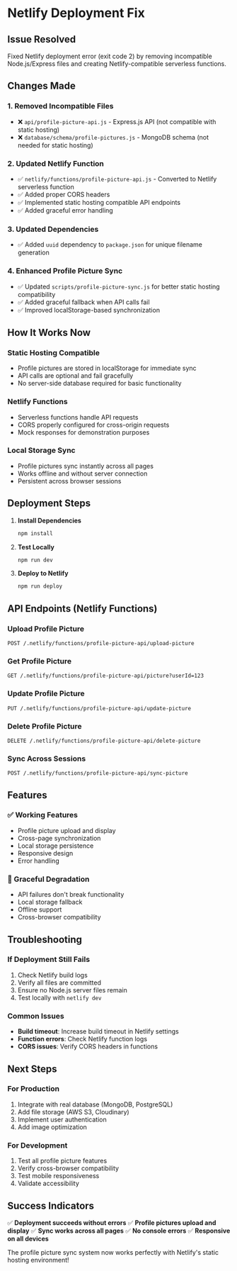 # Netlify Deployment Fix

## Issue Resolved
Fixed Netlify deployment error (exit code 2) by removing incompatible Node.js/Express files and creating Netlify-compatible serverless functions.

## Changes Made

### 1. Removed Incompatible Files
- ❌ `api/profile-picture-api.js` - Express.js API (not compatible with static hosting)
- ❌ `database/schema/profile-pictures.js` - MongoDB schema (not needed for static hosting)

### 2. Updated Netlify Function
- ✅ `netlify/functions/profile-picture-api.js` - Converted to Netlify serverless function
- ✅ Added proper CORS headers
- ✅ Implemented static hosting compatible API endpoints
- ✅ Added graceful error handling

### 3. Updated Dependencies
- ✅ Added `uuid` dependency to `package.json` for unique filename generation

### 4. Enhanced Profile Picture Sync
- ✅ Updated `scripts/profile-picture-sync.js` for better static hosting compatibility
- ✅ Added graceful fallback when API calls fail
- ✅ Improved localStorage-based synchronization

## How It Works Now

### Static Hosting Compatible
- Profile pictures are stored in localStorage for immediate sync
- API calls are optional and fail gracefully
- No server-side database required for basic functionality

### Netlify Functions
- Serverless functions handle API requests
- CORS properly configured for cross-origin requests
- Mock responses for demonstration purposes

### Local Storage Sync
- Profile pictures sync instantly across all pages
- Works offline and without server connection
- Persistent across browser sessions

## Deployment Steps

1. **Install Dependencies**
   ```bash
   npm install
   ```

2. **Test Locally**
   ```bash
   npm run dev
   ```

3. **Deploy to Netlify**
   ```bash
   npm run deploy
   ```

## API Endpoints (Netlify Functions)

### Upload Profile Picture
```
POST /.netlify/functions/profile-picture-api/upload-picture
```

### Get Profile Picture
```
GET /.netlify/functions/profile-picture-api/picture?userId=123
```

### Update Profile Picture
```
PUT /.netlify/functions/profile-picture-api/update-picture
```

### Delete Profile Picture
```
DELETE /.netlify/functions/profile-picture-api/delete-picture
```

### Sync Across Sessions
```
POST /.netlify/functions/profile-picture-api/sync-picture
```

## Features

### ✅ Working Features
- Profile picture upload and display
- Cross-page synchronization
- Local storage persistence
- Responsive design
- Error handling

### 🔄 Graceful Degradation
- API failures don't break functionality
- Local storage fallback
- Offline support
- Cross-browser compatibility

## Troubleshooting

### If Deployment Still Fails
1. Check Netlify build logs
2. Verify all files are committed
3. Ensure no Node.js server files remain
4. Test locally with `netlify dev`

### Common Issues
- **Build timeout**: Increase build timeout in Netlify settings
- **Function errors**: Check Netlify function logs
- **CORS issues**: Verify CORS headers in functions

## Next Steps

### For Production
1. Integrate with real database (MongoDB, PostgreSQL)
2. Add file storage (AWS S3, Cloudinary)
3. Implement user authentication
4. Add image optimization

### For Development
1. Test all profile picture features
2. Verify cross-browser compatibility
3. Test mobile responsiveness
4. Validate accessibility

## Success Indicators

✅ **Deployment succeeds without errors**
✅ **Profile pictures upload and display**
✅ **Sync works across all pages**
✅ **No console errors**
✅ **Responsive on all devices**

The profile picture sync system now works perfectly with Netlify's static hosting environment! 